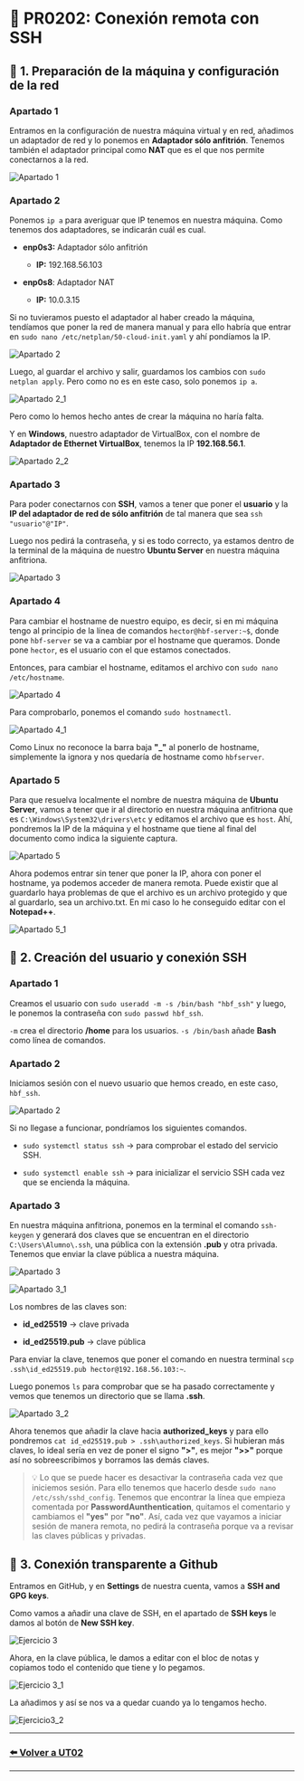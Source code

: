 # 📄 PR0202: Conexión remota con SSH

## 📌 1. Preparación de la máquina y configuración de la red

### Apartado 1
Entramos en la configuración de nuestra máquina virtual y en red, añadimos un adaptador de red y lo ponemos en **Adaptador sólo anfitrión**. Tenemos también el adaptador principal como **NAT** que es el que nos permite conectarnos a la red.

![Apartado 1](Imagenes/ej1A1.png)

### Apartado 2
Ponemos `ip a` para averiguar que IP tenemos en nuestra máquina. Como tenemos dos adaptadores, se indicarán cuál es cual.  
- **enp0s3:** Adaptador sólo anfitrión
    - **IP:** 192.168.56.103

- **enp0s8**: Adaptador NAT
    - **IP:** 10.0.3.15

Si no tuvieramos puesto el adaptador al haber creado la máquina, tendíamos que poner la red de manera manual y para ello habría que entrar en `sudo nano /etc/netplan/50-cloud-init.yaml` y ahí pondíamos la IP.

![Apartado 2](Imagenes/ej1A2.png)


Luego, al guardar el archivo y salir, guardamos los cambios con `sudo netplan apply`. Pero como no es en este caso, solo ponemos `ip a`.

![Apartado 2_1](Imagenes/ej1A2_1.png)

Pero como lo hemos hecho antes de crear la máquina no haría falta.  

Y en **Windows**, nuestro adaptador de VirtualBox, con el nombre de **Adaptador de Ethernet VirtualBox**, tenemos la IP **192.168.56.1**.

![Apartado 2_2](Imagenes/ej1A2_2.png)

### Apartado 3
Para poder conectarnos con **SSH**, vamos a tener que poner el **usuario** y la **IP del adaptador de red de sólo anfitrión** de tal manera que sea `ssh "usuario"@"IP"`.  

Luego nos pedirá la contraseña, y si es todo correcto, ya estamos dentro de la terminal de la máquina de nuestro **Ubuntu Server** en nuestra máquina anfitriona.

![Apartado 3](Imagenes/ej1A3.png)

### Apartado 4
Para cambiar el hostname de nuestro equipo, es decir, si en mi máquina tengo al principio de la línea de comandos `hector@hbf-server:~$`, donde pone `hbf-server` se va a cambiar por el hostname que queramos. Donde pone `hector`, es el usuario con el que estamos conectados.  

Entonces, para cambiar el hostname, editamos el archivo con `sudo nano /etc/hostname`.

![Apartado 4](Imagenes/ej1A4.png)

Para comprobarlo, ponemos el comando `sudo hostnamectl`.

![Apartado 4_1](Imagenes/ej1A4_1.png)

Como Linux no reconoce la barra baja **"_"** al ponerlo de hostname, simplemente la ignora y nos quedaría de hostname como `hbfserver`.

### Apartado 5
Para que resuelva localmente el nombre de nuestra máquina de **Ubuntu Server**, vamos a tener que ir al directorio en nuestra máquina anfitriona que es `C:\Windows\System32\drivers\etc` y editamos el archivo que es `host`. Ahí, pondremos la IP de la máquina y el hostname que tiene al final del documento como indica la siguiente captura.

![Apartado 5](Imagenes/ej1A5.png)

Ahora podemos entrar sin tener que poner la IP, ahora con poner el hostname, ya podemos acceder de manera remota. Puede existir que al guardarlo haya problemas de que el archivo es un archivo protegido y que al guardarlo, sea un archivo.txt. En mi caso lo he conseguido editar con el **Notepad++**.

![Apartado 5_1](Imagenes/ej1A5_1.png)

## 📌 2. Creación del usuario y conexión SSH

### Apartado 1
Creamos el usuario con `sudo useradd -m -s /bin/bash "hbf_ssh"` y luego, le ponemos la contraseña con `sudo passwd hbf_ssh`.  

`-m` crea el directorio **/home** para los usuarios. `-s /bin/bash` añade **Bash** como línea de comandos.

### Apartado 2
Iniciamos sesión con el nuevo usuario que hemos creado, en este caso, `hbf_ssh`.

![Apartado 2](Imagenes/ej2A2.png)

Si no llegase a funcionar, pondríamos los siguientes comandos.
- `sudo systemctl status ssh` → para comprobar el estado del servicio SSH.

- `sudo systemctl enable ssh` → para inicializar el servicio SSH cada vez que se encienda la máquina.

### Apartado 3
En nuestra máquina anfitriona, ponemos en la terminal el comando `ssh-keygen` y generará dos claves que se encuentran en el directorio `C:\Users\Alumno\.ssh`, una pública con la extensión **.pub** y otra privada. Tenemos que enviar la clave pública a nuestra máquina.

![Apartado 3](Imagenes/ej2A3.png)


![Apartado 3_1](Imagenes/ej2A3_1.png)

Los nombres de las claves son:
- **id_ed25519** → clave privada

- **id_ed25519.pub** → clave pública

Para enviar la clave, tenemos que poner el comando en nuestra terminal `scp .ssh\id_ed25519.pub hector@192.168.56.103:~`.

Luego ponemos `ls` para comprobar que se ha pasado correctamente y vemos que tenemos un directorio que se llama **.ssh**.

![Apartado 3_2](Imagenes/ej2A3_2.png)

Ahora tenemos que añadir la clave hacia **authorized_keys** y para ello pondremos `cat id_ed25519.pub > .ssh\authorized_keys`. Si hubieran más claves, lo ideal sería en vez de poner el signo **">"**, es mejor **">>"** porque así no sobreescribimos y borramos las demás claves.

> 💡 Lo que se puede hacer es desactivar la contraseña cada vez que iniciemos sesión. Para ello tenemos que hacerlo desde `sudo nano /etc/ssh/sshd_config`. Tenemos que encontrar la línea que empieza comentada por **PasswordAunthentication**, quitamos el comentario y cambiamos el **"yes"** por **"no"**. Así, cada vez que vayamos a iniciar sesión de manera remota, no pedirá la contraseña porque va a revisar las claves públicas y privadas.

## 📌 3. Conexión transparente a Github
Entramos en GitHub, y en **Settings** de nuestra cuenta, vamos a **SSH and GPG keys**.

Como vamos a añadir una clave de SSH, en el apartado de **SSH keys** le damos al botón de **New SSH key**.

![Ejercicio 3](Imagenes/ej3.png)

Ahora, en la clave pública, le damos a editar con el bloc de notas y copiamos todo el contenido que tiene y lo pegamos.

![Ejercicio 3_1](Imagenes/ej3_1.png)

La añadimos y así se nos va a quedar cuando ya lo tengamos hecho.

![Ejercicio3_2](Imagenes/ej3_2.png)

---
### [⬅️ Volver a UT02](../index.md)
---
